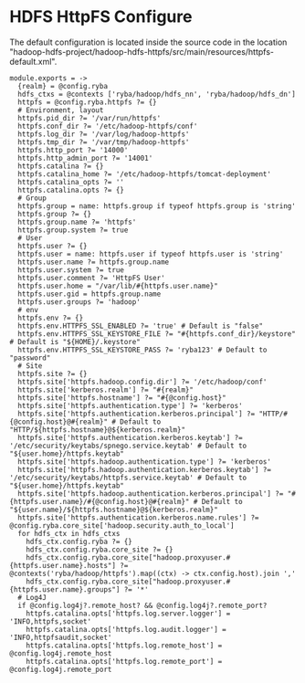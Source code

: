 
# HDFS HttpFS Configure

The default configuration is located inside the source code in the location
"hadoop-hdfs-project/hadoop-hdfs-httpfs/src/main/resources/httpfs-default.xml".

    module.exports = ->
      {realm} = @config.ryba
      hdfs_ctxs = @contexts ['ryba/hadoop/hdfs_nn', 'ryba/hadoop/hdfs_dn']
      httpfs = @config.ryba.httpfs ?= {}
      # Environment, layout
      httpfs.pid_dir ?= '/var/run/httpfs'
      httpfs.conf_dir ?= '/etc/hadoop-httpfs/conf'
      httpfs.log_dir ?= '/var/log/hadoop-httpfs'
      httpfs.tmp_dir ?= '/var/tmp/hadoop-httpfs'
      httpfs.http_port ?= '14000'
      httpfs.http_admin_port ?= '14001'
      httpfs.catalina ?= {}
      httpfs.catalina_home ?= '/etc/hadoop-httpfs/tomcat-deployment'
      httpfs.catalina_opts ?= ''
      httpfs.catalina.opts ?= {}
      # Group
      httpfs.group = name: httpfs.group if typeof httpfs.group is 'string'
      httpfs.group ?= {}
      httpfs.group.name ?= 'httpfs'
      httpfs.group.system ?= true
      # User
      httpfs.user ?= {}
      httpfs.user = name: httpfs.user if typeof httpfs.user is 'string'
      httpfs.user.name ?= httpfs.group.name
      httpfs.user.system ?= true
      httpfs.user.comment ?= 'HttpFS User'
      httpfs.user.home = "/var/lib/#{httpfs.user.name}"
      httpfs.user.gid = httpfs.group.name
      httpfs.user.groups ?= 'hadoop'
      # env
      httpfs.env ?= {}
      httpfs.env.HTTPFS_SSL_ENABLED ?= 'true' # Default is "false"
      httpfs.env.HTTPFS_SSL_KEYSTORE_FILE ?= "#{httpfs.conf_dir}/keystore" # Default is "${HOME}/.keystore"
      httpfs.env.HTTPFS_SSL_KEYSTORE_PASS ?= 'ryba123' # Default to "password"
      # Site
      httpfs.site ?= {}
      httpfs.site['httpfs.hadoop.config.dir'] ?= '/etc/hadoop/conf'
      httpfs.site['kerberos.realm'] ?= "#{realm}"
      httpfs.site['httpfs.hostname'] ?= "#{@config.host}"
      httpfs.site['httpfs.authentication.type'] ?= 'kerberos'
      httpfs.site['httpfs.authentication.kerberos.principal'] ?= "HTTP/#{@config.host}@#{realm}" # Default to "HTTP/${httpfs.hostname}@${kerberos.realm}"
      httpfs.site['httpfs.authentication.kerberos.keytab'] ?= '/etc/security/keytabs/spnego.service.keytab' # Default to "${user.home}/httpfs.keytab"
      httpfs.site['httpfs.hadoop.authentication.type'] ?= 'kerberos'
      httpfs.site['httpfs.hadoop.authentication.kerberos.keytab'] ?= '/etc/security/keytabs/httpfs.service.keytab' # Default to "${user.home}/httpfs.keytab"
      httpfs.site['httpfs.hadoop.authentication.kerberos.principal'] ?= "#{httpfs.user.name}/#{@config.host}@#{realm}" # Default to "${user.name}/${httpfs.hostname}@${kerberos.realm}"
      httpfs.site['httpfs.authentication.kerberos.name.rules'] ?= @config.ryba.core_site['hadoop.security.auth_to_local']
      for hdfs_ctx in hdfs_ctxs
        hdfs_ctx.config.ryba ?= {}
        hdfs_ctx.config.ryba.core_site ?= {}
        hdfs_ctx.config.ryba.core_site["hadoop.proxyuser.#{httpfs.user.name}.hosts"] ?= @contexts('ryba/hadoop/httpfs').map((ctx) -> ctx.config.host).join ','
        hdfs_ctx.config.ryba.core_site["hadoop.proxyuser.#{httpfs.user.name}.groups"] ?= '*'
      # Log4J
      if @config.log4j?.remote_host? && @config.log4j?.remote_port?
        httpfs.catalina.opts['httpfs.log.server.logger'] = 'INFO,httpfs,socket'
        httpfs.catalina.opts['httpfs.log.audit.logger'] = 'INFO,httpfsaudit,socket'
        httpfs.catalina.opts['httpfs.log.remote_host'] = @config.log4j.remote_host
        httpfs.catalina.opts['httpfs.log.remote_port'] = @config.log4j.remote_port
